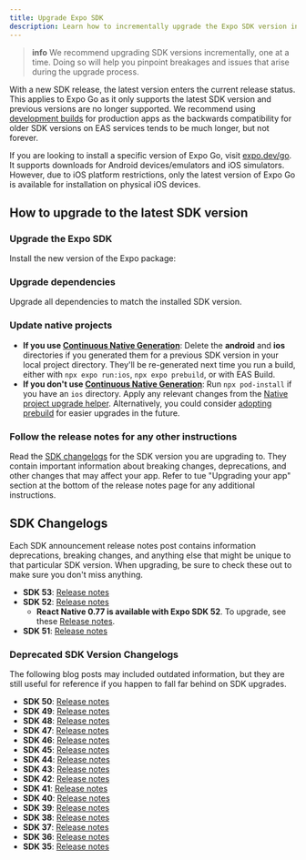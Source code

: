 ```yaml
---
title: Upgrade Expo SDK
description: Learn how to incrementally upgrade the Expo SDK version in your project.
---
```


> **info** We recommend upgrading SDK versions incrementally, one at a time. Doing so will help you pinpoint breakages and issues that arise during the upgrade process.

With a new SDK release, the latest version enters the current release status. This applies to Expo Go as it only supports the latest SDK version and previous versions are no longer supported. We recommend using [development builds](/develop/development-builds/introduction/) for production apps as the backwards compatibility for older SDK versions on EAS services tends to be much longer, but not forever.

If you are looking to install a specific version of Expo Go, visit [expo.dev/go](https://expo.dev/go). It supports downloads for Android devices/emulators and iOS simulators. However, due to iOS platform restrictions, only the latest version of Expo Go is available for installation on physical iOS devices.

## How to upgrade to the latest SDK version

### Upgrade the Expo SDK

Install the new version of the Expo package:

<Tabs>
<Tab label="npm">

</Tab>

<Tab label="Yarn">

</Tab>
</Tabs>

### Upgrade dependencies

Upgrade all dependencies to match the installed SDK version.

### Update native projects

- **If you use [Continuous Native Generation](/workflow/continuous-native-generation/)**: Delete the **android** and **ios** directories if you generated them for a previous SDK version in your local project directory. They'll be re-generated next time you run a build, either with `npx expo run:ios`, `npx expo prebuild`, or with EAS Build.
- **If you don't use [Continuous Native Generation](/workflow/continuous-native-generation/)**: Run `npx pod-install` if you have an `ios` directory. Apply any relevant changes from the [Native project upgrade helper](/bare/upgrade/). Alternatively, you could consider [adopting prebuild](/guides/adopting-prebuild/) for easier upgrades in the future.

### Follow the release notes for any other instructions

Read the [SDK changelogs](#sdk-changelogs) for the SDK version you are upgrading to. They contain important information about breaking changes, deprecations, and other changes that may affect your app. Refer to tue "Upgrading your app" section at the bottom of the release notes page for any additional instructions.

## SDK Changelogs

Each SDK announcement release notes post contains information deprecations, breaking changes, and anything else that might be unique to that particular SDK version. When upgrading, be sure to check these out to make sure you don't miss anything.

- **SDK 53**: [Release notes](https://expo.dev/changelog/sdk-53)
- **SDK 52**: [Release notes](https://expo.dev/changelog/2024-11-12-sdk-52)
  - **React Native 0.77 is available with Expo SDK 52**. To upgrade, see these [Release notes](https://expo.dev/changelog/2025/01-21-react-native-0.77).
- **SDK 51**: [Release notes](https://expo.dev/changelog/2024-05-07-sdk-51)

### Deprecated SDK Version Changelogs

The following blog posts may included outdated information, but they are still useful for reference if you happen to fall far behind on SDK upgrades.

- **SDK 50**: [Release notes](https://expo.dev/changelog/2024-01-18-sdk-50)
- **SDK 49**: [Release notes](https://blog.expo.dev/expo-sdk-49-c6d398cdf740)
- **SDK 48**: [Release notes](https://blog.expo.dev/expo-sdk-48-ccb8302e231)
- **SDK 47**: [Release notes](https://blog.expo.dev/expo-sdk-47-a0f6f5c038af)
- **SDK 46**: [Release notes](https://blog.expo.dev/expo-sdk-46-c2a1655f63f7)
- **SDK 45**: [Release notes](https://blog.expo.dev/expo-sdk-45-f4e332954a68)
- **SDK 44**: [Release notes](https://blog.expo.dev/expo-sdk-44-4c4b8306584a)
- **SDK 43**: [Release notes](https://blog.expo.dev/expo-sdk-43-aa9b3c7d5541)
- **SDK 42**: [Release notes](https://blog.expo.dev/expo-sdk-42-579aee2348b6)
- **SDK 41**: [Release notes](https://blog.expo.dev/expo-sdk-41-12cc5232f2ef)
- **SDK 40**: [Release notes](https://dev.to/expo/expo-sdk-40-is-now-available-1in0)
- **SDK 39**: [Release notes](https://dev.to/expo/expo-sdk-39-is-now-available-1lm8)
- **SDK 38**: [Release notes](https://dev.to/expo/expo-sdk-38-is-now-available-5aa0)
- **SDK 37**: [Release notes](https://dev.to/expo/expo-sdk-37-is-now-available-69g)
- **SDK 36**: [Release notes](https://blog.expo.dev/expo-sdk-36-is-now-available-b91897b437fe)
- **SDK 35**: [Release notes](https://blog.expo.dev/expo-sdk-35-is-now-available-beee0dfafbf4)
